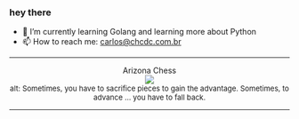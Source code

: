 ### hey there 

- :seedling: I’m currently learning Golang and learning more about Python
- :mailbox: How to reach me: carlos@chcdc.com.br


---


<!-- xkcd -->
<p align="center">Arizona Chess</br><img src=https://imgs.xkcd.com/comics/arizona_chess.png></br><font size =2>alt: Sometimes, you have to sacrifice pieces to gain the advantage. Sometimes, to advance ... you have to fall back.</br></font></p></table></p> 


<!-- xkcd -->
---
